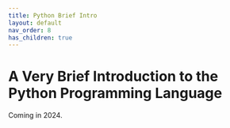 ```yaml
---
title: Python Brief Intro
layout: default
nav_order: 8
has_children: true
---
```

# A Very Brief Introduction to the Python Programming Language

Coming in 2024.